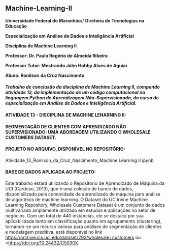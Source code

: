 ## Machine-Learning-II

**Universidade Federal do Maranhão**//
**Diretoria de Tecnologias na Educação**

**Especialização em Análise de Dados e Inteligência Artificial**

**Disciplina de Machine Learning II**

**Professor: Dr. Paulo Rogério de Almeida Ribeiro**

**Professor Tutor: Mestrando John Hobby Alves de Aguiar**

**Aluno: Ronilson da Cruz Nascimento**


#### *Trabalho de conclusão da disciplina de Machine Learning II, compondo atividade 13, da implementação de um código computacional na linguagem Python de Aprendizagem Não-Supervisionada, do curso de especialização em Análise de Dados e Inteligência Artificial.*


#### ATIVIDADE 13 - DISCIPLINA DE MACHINE LENARNING II:
#### SEGMENTAÇÃO DE CLIENTES COM APRENDIZADO NÃO SUPERVISIONADO: UMA ABORDAGEM UTILIZANDO O WHOLESALE CUSTOMERS DATASET.


#### PROJETO NO ARQUIVO, DISPONÍVEL NO REPOSITÓRIO:

Atividade_13_Ronilson_da_Cruz_Nascimento_Machine Learning II.ipynb


#### BASE DE DADOS APLICADA AO PROJETO:

Este trabalho estará utilizando o Repositório de Aprendizado de Máquina da UCI (Cardoso, 2013), que é uma coleção de banco de dados, disponibilizado pela comunidade de aprendizado de máquina para análise de algoritmos de machine learning. O Dataset do UC Irvine Machine Learning Repository, Wholesale Customers Dataset é um conjunto de dados multivariado amplamente utilizado em estudos e aplicações no setor de negócios. Com um total de 440 instâncias, ele se destaca por sua aplicabilidade tanto em classificação quanto em agrupamento (clustering), tornando-se um recurso valioso para análises de segmentação de clientes e modelagem preditiva.  está disponível no link <https://archive.ics.uci.edu/dataset/292/wholesale+customers> ou <https://doi.org/10.24432/C5030X.





